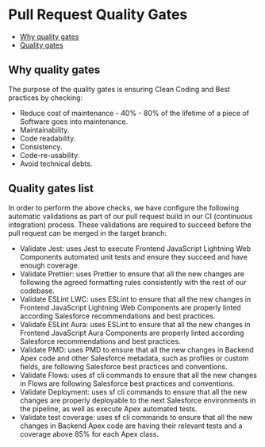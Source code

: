 # Pull Request Quality Gates

- [Why quality gates](#why-quality-gates)
- [Quality gates](#quality-gates-list)

## Why quality gates

The purpose of the quality gates is ensuring Clean Coding and Best practices by checking:

- Reduce cost of maintenance - 40% - 80% of the lifetime of a piece of Software goes into maintenance.
- Maintainability.
- Code readability.
- Consistency.
- Code-re-usability.
- Avoid technical debts.

## Quality gates list

In order to perform the above checks, we have configure the following automatic validations as part of our pull request build in our CI (continuous integration) process. These validations are required to succeed before the pull request can be merged in the target branch:

- Validate Jest: uses Jest to execute Frontend JavaScript Lightning Web Components automated unit tests and ensure they succeed and have enough coverage.
- Validate Prettier: uses Prettier to ensure that all the new changes are following the agreed formatting rules consistently with the rest of our codebase.
- Validate ESLint LWC: uses ESLint to ensure that all the new changes in Frontend JavaScript Lightning Web Components are properly linted according Salesforce recommendations and best practices.
- Validate ESLint Aura: uses ESLint to ensure that all the new changes in Frontend JavaScript Aura Components are properly linted according Salesforce recommendations and best practices.
- Validate PMD: uses PMD to ensure that all the new changes in Backend Apex code and other Salesforce metadata, such as profiles or custom fields, are following Salesforce best practices and conventions.
- Validate Flows: uses sf cli commands to ensure that all the new changes in Flows are following Salesforce best practices and conventions.
- Validate Deployment: uses sf cli commands to ensure that all the new changes are properly deployable to the next Salesforce environments in the pipeline, as well as execute Apex automated tests.
- Validate test coverage: uses sf cli commands to ensure that all the new changes in Backend Apex code are having their relevant tests and a coverage above 85% for each Apex class.